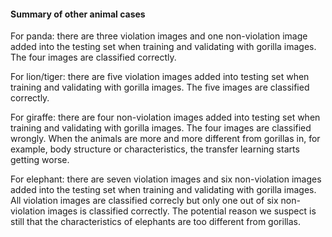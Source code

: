 #### Summary of other animal cases
For panda: there are three violation images and one non-violation image added into the testing set when training and validating with gorilla images. The four images are classified correctly. 

For lion/tiger: there are five violation images added into testing set when training and validating with gorilla images. The five images are classified correctly. 

For giraffe: there are four non-violation images added into testing set when training and validating with gorilla images. The four images are classified wrongly. When the animals are more and more different from gorillas in, for example, body structure or characteristics, the transfer learning starts getting worse. 

For elephant: there are seven violation images and six non-violation images added into the testing set when training and validating with gorilla images. All violation images are classified correcly but only one out of six non-violation images is classified correctly. The potential reason we suspect is still that the characteristics of elephants are too different from gorillas. 
